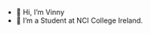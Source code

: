 - 👋 Hi, I’m Vinny
- 👀 I’m a Student at NCI College Ireland.


<!---
vinimasotti/vinimasotti is a ✨ special ✨ repository because its `README.md` (this file) appears on your GitHub profile.
You can click the Preview link to take a look at your changes.
--->
